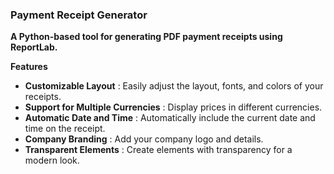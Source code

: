 ### Payment Receipt Generator

**A Python-based tool for generating PDF payment receipts using ReportLab.**<br>

**Features**
- **Customizable Layout** : Easily adjust the layout, fonts, and colors of your receipts.
- **Support for Multiple Currencies** : Display prices in different currencies.
- **Automatic Date and Time** : Automatically include the current date and time on the receipt.
- **Company Branding** : Add your company logo and details.
- **Transparent Elements** : Create elements with transparency for a modern look.
